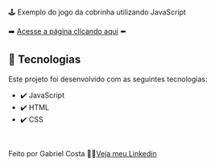 🕹️ Exemplo do jogo da cobrinha utilizando JavaScript

➡️ [Acesse a página clicando aqui](https://gabrielcostarep.github.io/Snake-Game/) ⬅️
<!-- 
 <div align="center" >
  <img src="./Readme-gif.gif" alt="demo-mobile" height="425">
</div>
 -->
## 🚀 Tecnologias

Este projeto foi desenvolvido com as seguintes tecnologias:

- ✔️ JavaScript
- ✔️ HTML
- ✔️ CSS

<br>

Feito por Gabriel Costa 👋🏽[Veja meu Linkedin](https://www.linkedin.com/in/gabrielcostadev/)
